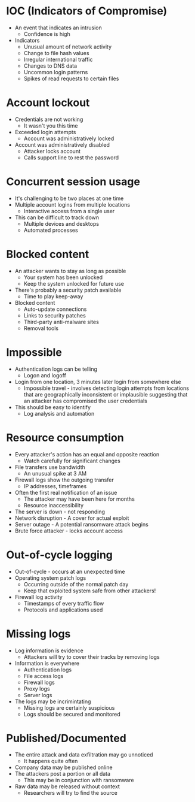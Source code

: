 # IOC (Indicators of Compromise)
- An event that indicates an intrusion
	- Confidence is high
- Indicators
	- Unusual amount of network activity
	- Change to file hash values
	- Irregular international traffic
	- Changes to DNS data
	- Uncommon login patterns
	- Spikes of read requests to certain files
# Account lockout
- Credentials are not working
	- It wasn't you this time
- Exceeded login attempts
	- Account was administratively locked
- Account was administratively disabled
	- Attacker locks account
	- Calls support line to rest the password
# Concurrent session usage
- It's challenging to be two places at one time
- Multiple account logins from multiple locations
	- Interactive access from a single user
- This can be difficult to track down
	- Multiple devices and desktops
	- Automated processes
# Blocked content
- An attacker wants to stay as long as possible
	- Your system has been unlocked
	- Keep the system unlocked for future use
- There's probably a security patch available
	- Time to play keep-away
- Blocked content
	- Auto-update connections
	- Links to security patches
	- Third-party anti-malware sites
	- Removal tools
# Impossible
- Authentication logs can be telling
	- Logon and logoff
- Login from one location, 3 minutes later login from somewhere else
	- Impossible travel - involves detecting login attempts from locations that are geographically inconsistent or implausible suggesting that an attacker has compromised the user credentials
- This should be easy to identify
	- Log analysis and automation
# Resource consumption
- Every attacker's action has an equal and opposite reaction
	- Watch carefully for significant changes
- File transfers use bandwidth
	- An unusual spike at 3 AM
- Firewall logs show the outgoing transfer
	- IP addresses, timeframes
- Often the first real notification of an issue
	- The attacker may have been here for months
	- Resource inaccessibility
- The server is down - not responding
- Network disruption - A cover for actual exploit
- Server outage - A potential ransomware attack begins
- Brute force attacker - locks account access
# Out-of-cycle logging
- Out-of-cycle - occurs at an unexpected time
- Operating system patch logs
	- Occurring outside of the normal patch day
	- Keep that exploited system safe from other attackers!
- Firewall log activity
	- Timestamps of every traffic flow
	- Protocols and applications used
# Missing logs
- Log information is evidence
	- Attackers will try to cover their tracks by removing logs
- Information is everywhere
	- Authentication logs
	- File access logs
	- Firewall logs
	- Proxy logs
	- Server logs
- The logs may be incrimintating
	- Missing logs are certainly suspicious
	- Logs should be secured and monitored
# Published/Documented
- The entire attack and data exfiltration may go unnoticed
	- It happens quite often
- Company data may be published online
- The attackers post a portion or all data
	- This may be in conjunction with ransomware
- Raw data may be released without context
	- Researchers will try to find the source